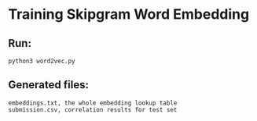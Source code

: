 # Training Skipgram Word Embedding

## Run:  
    python3 word2vec.py  
  
## Generated files:  
    embeddings.txt, the whole embedding lookup table  
    submission.csv, correlation results for test set  

